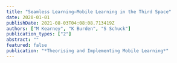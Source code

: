 ```yaml
---
title: "Seamless Learning—Mobile Learning in the Third Space"
date: 2020-01-01
publishDate: 2021-08-03T04:08:08.713419Z
authors: ["M Kearney", "K Burden", "S Schuck"]
publication_types: ["2"]
abstract: ""
featured: false
publication: "*Theorising and Implementing Mobile Learning*"
---
```


